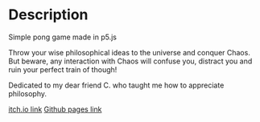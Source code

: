 # Description

Simple pong game made in p5.js 

Throw your wise philosophical ideas to the universe and conquer Chaos. But beware, any interaction with Chaos will confuse you, distract you and ruin your perfect train of though!

Dedicated to my dear friend C. who taught me how to appreciate philosophy. 

[itch.io link](https://marmishurenko.itch.io/philosopherspong)
[Github pages link](http://gordeychernyy.github.io/Philosophers_Pinball/)
